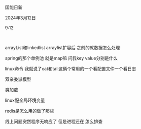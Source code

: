 国能日新

2024年3月12日

9:12

 

arrayList和linkedlist arraylist扩容后 之前的就数据怎么处理

spring的那个单例池 就是map嘛 问我key value分别是什么

linux命令 我就说了cat和tail这俩个常用的一个看配置文件一个看日志

双亲委派模型

类加载

linux配全局环境变量

redis是怎么用的做了那些

线上问题突然程序无响应了 但是进程还在 怎么排查
